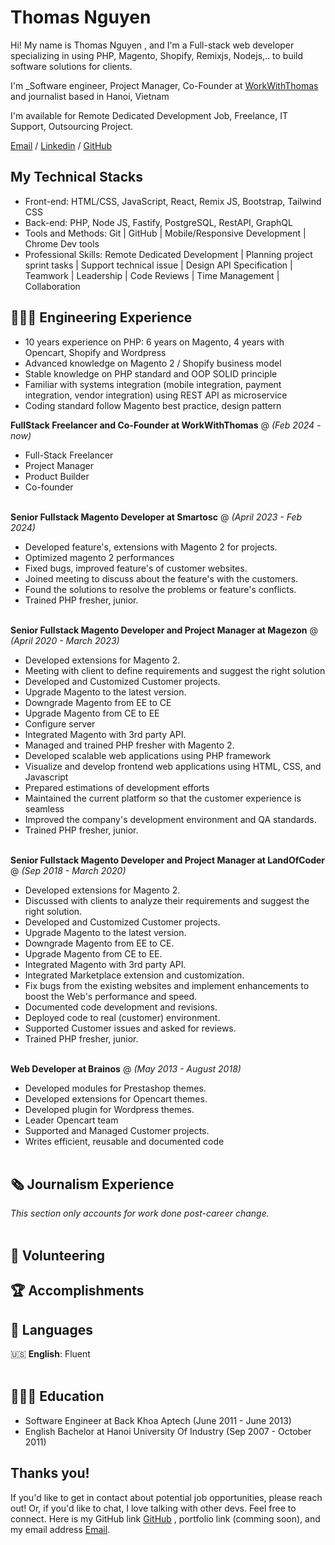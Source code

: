 # Thomas Nguyen

Hi! My name is Thomas Nguyen , and I'm a Full-stack web developer specializing in using PHP, Magento, Shopify, Remixjs, Nodejs,.. to build software solutions for clients.

I'm _Software engineer, Project Manager, Co-Founder at [WorkWithThomas](https://workwiththomas.com) and journalist based in Hanoi, Vietnam <br>

I'm available for Remote Dedicated Development Job, Freelance, IT Support, Outsourcing Project. <br>

[Email](mailto:thomasnguyen899321@gmail.com) / [Linkedin](https://www.linkedin.com/in/workwiththomas/) / [GitHub](https://github.com/thomasnguyen244/) <br>

## My Technical Stacks
- Front-end: HTML/CSS, JavaScript, React, Remix JS, Bootstrap, Tailwind CSS
- Back-end: PHP, Node JS, Fastify, PostgreSQL, RestAPI, GraphQL
- Tools and Methods: Git | GitHub | Mobile/Responsive Development | Chrome Dev tools
- Professional Skills: Remote Dedicated Development | Planning project sprint tasks | Support technical issue | Design API Specification | Teamwork | Leadership | Code Reviews | Time Management | Collaboration

## 👩🏼‍💻 Engineering Experience

- 10 years experience on PHP: 6 years on Magento, 4 years with Opencart, Shopify and Wordpress
- Advanced knowledge on Magento 2 / Shopify business model
- Stable knowledge on PHP standard and OOP SOLID principle
- Familiar with systems integration (mobile integration, payment integration, vendor integration) using REST API as microservice 
- Coding standard follow Magento best practice, design pattern

**FullStack Freelancer and Co-Founder at WorkWithThomas** @ _(Feb 2024 - now)_ <br>
- Full-Stack Freelancer
- Project Manager
- Product Builder
- Co-founder
<br><br>

**Senior Fullstack Magento Developer at Smartosc** @ _(April 2023 - Feb 2024)_ <br>
- Developed feature's, extensions with Magento 2 for projects.
- Optimized magento 2 performances
- Fixed bugs, improved feature's of customer websites.
- Joined meeting to discuss about the feature's with the customers.
- Found the solutions to resolve the problems or feature's conflicts.
- Trained PHP fresher, junior.
<br><br>

**Senior Fullstack Magento Developer and Project Manager at Magezon** @ _(April 2020 - March 2023)_ <br>
- Developed extensions for Magento 2.
- Meeting with client to define requirements and suggest the right solution
- Developed and Customized Customer projects.
- Upgrade Magento to the latest version.
- Downgrade Magento from EE to CE
- Upgrade Magento from CE to EE
- Configure server
- Integrated Magento with 3rd party API.
- Managed and trained PHP fresher with Magento 2.
- Developed scalable web applications using PHP framework
- Visualize and develop frontend web applications using HTML, CSS, and Javascript
- Prepared estimations of development efforts
- Maintained the current platform so that the customer experience is seamless
- Improved the company's development environment and QA standards.
- Trained PHP fresher, junior.
<br><br>

**Senior Fullstack Magento Developer and Project Manager at LandOfCoder** @ _(Sep 2018 - March 2020)_ <br>
- Developed extensions for Magento 2.
- Discussed with clients to analyze their requirements and suggest the right solution.
- Developed and Customized Customer projects.
- Upgrade Magento to the latest version.
- Downgrade Magento from EE to CE.
- Upgrade Magento from CE to EE.
- Integrated Magento with 3rd party API.
- Integrated Marketplace extension and customization.
- Fix bugs from the existing websites and implement enhancements to boost the Web's performance and speed.
- Documented code development and revisions.
- Deployed code to real (customer) environment.
- Supported Customer issues and asked for reviews.
- Trained PHP fresher, junior.
<br><br>

**Web Developer at Brainos** @ _(May 2013 - August 2018)_ <br>
- Developed modules for Prestashop themes.
- Developed extensions for Opencart themes.
- Developed plugin for Wordpress themes.
- Leader Opencart team
- Supported and Managed Customer projects.
- Writes efficient, reusable and documented code
<br><br>

## 🗞 Journalism Experience

_This section only accounts for work done post-career change._
<br><br>

## 📌 Volunteering

## 🏆 Accomplishments

## 💬 Languages

🇺🇸 **English**: Fluent
<br><br>

## 👩🏼‍🎓 Education
- Software Engineer at Back Khoa Aptech (June 2011 - June 2013)
- English Bachelor at Hanoi University Of Industry (Sep 2007 - October 2011)

## Thanks you!

If you'd like to get in contact about potential job opportunities, please reach out! Or, if you'd like to chat, I love talking with other devs. Feel free to connect. Here is my GitHub link [GitHub](https://github.com/thomasnguyen244/)
, portfolio link (comming soon), and my email address [Email](mailto:thomasnguyen899321@gmail.com).
